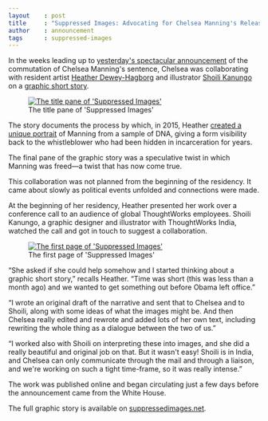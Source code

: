 ```yaml
---
layout    : post
title     : "Suppressed Images: Advocating for Chelsea Manning's Release"
author    : announcement
tags      : suppressed-images
---
```


In the weeks leading up to [yesterday's spectacular announcement](https://www.nytimes.com/2017/01/17/us/politics/obama-commutes-bulk-of-chelsea-mannings-sentence.html) of the commutation of Chelsea Manning's sentence, Chelsea was collaborating with resident artist [Heather Dewey-Hagborg](http://deweyhagborg.com) and illustrator [Shoili Kanungo](http://www.shoilikanungo.com/) on a [graphic short story](https://suppressedimages.net/).

<figure>
	<a href="https://suppressedimages.net/">
		<img src="/images/posts/2017-01-18-suppressed-images-picturing-chelsea-manning/cover.jpg" alt="The title pane of 'Suppressed Images'" />
	</a>
	<figcaption>The title pane of 'Suppressed Images'</figcaption>
</figure>

The story documents the process by which, in 2015, Heather [created a unique portrait](http://deweyhagborg.com/projects/radical-love) of Manning from a sample of DNA, giving a form visibility back to the whistleblower who had been hidden in incarceration for years.

The final pane of the graphic story was a speculative twist in which Manning was freed&mdash;a twist that has now come true.

<!--excerpt-ends-->

This collaboration was not planned from the beginning of the residency. It came about slowly as political events unfolded and connections were made.

At the beginning of her residency, Heather presented her work over a conference call to an audience of global ThoughtWorks employees. Shoili Kanungo, a graphic designer and illustrator with ThoughtWorks India, watched the call and got in touch to suggest a collaboration.

<figure>
	<a href="https://suppressedimages.net/">
		<img src="/images/posts/2017-01-18-suppressed-images-picturing-chelsea-manning/story-1.jpg" alt="The first page of 'Suppressed Images'" />
	</a>
	<figcaption>The first page of 'Suppressed Images'</figcaption>
</figure>

“She asked if she could help somehow and I started thinking about a graphic short story,” recalls Heather. “Time was short (this was less than a month ago) and we wanted to get something out before Obama left office.”

“I wrote an original draft of the narrative and sent that to Chelsea and to Shoili, along with some ideas of what the images might be. And then Chelsea really edited and rewrote and added lots of her own text, including rewriting the whole thing as a dialogue between the two of us.”

“I worked also with Shoili on interpreting these into images, and she did a really beautiful and original job on that. But it wasn't easy! Shoili is in India, and Chelsea can only communicate through the mail and through a liaison, and we're working on such a tight time-frame, so it was really intense.”

The work was published online and began circulating just a few days before the announcement came from the White House.

The full graphic story is available on [suppressedimages.net](https://suppressedimages.net/).